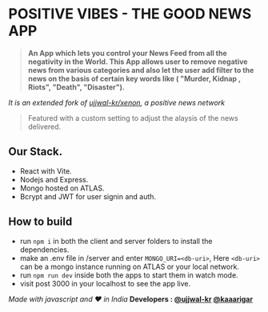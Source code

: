 # POSITIVE  VIBES - THE GOOD NEWS APP 

>**An App which lets you control your News Feed from all the negativity in the World. This App allows user to remove negative news from various categories and also let the user add filter to the news on the basis of certain key words like ( "Murder, Kidnap , Riots", "Death", "Disaster").**

*It is an extended fork of [ujjwal-kr/xenon](https://github.com/ujjwal-kr/xenon), a positive news network*

>Featured with a custom setting to adjust the alaysis of the news delivered.

## Our Stack.
 - React with Vite.
 - Nodejs and Express.
 - Mongo hosted on ATLAS.
 - Bcrypt and JWT for user signin and auth.

## How to build
- run `npm i` in both the client and server folders to install the dependencies.
- make an .env file in /server and enter `MONGO_URI=<db-uri>`,  Here `<db-uri>` can be a mongo instance running on ATLAS or your local network.
- run `npm run dev` inside both the apps to start them in watch mode.
- visit post 3000 in your localhost to see the app live.

*Made with javascript and :heart: in India* 
**Developers : [@ujjwal-kr](https://github.com/ujjwal-kr) [@kaaarigar](https://github.com/kaaarigar)**